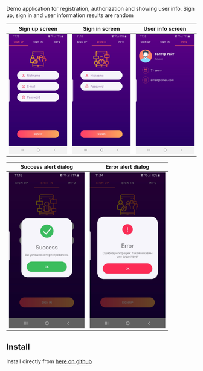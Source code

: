 Demo application for registration, authorization and showing user info. Sign up, sign in and user information results are random

<!-- <img src="https://raw.githubusercontent.com/Gamurar/docs/master/auth/sign-up-screen.jpg" width="200">
<img src="https://raw.githubusercontent.com/Gamurar/docs/master/auth/sign-in-screen.jpg" width="200">
<img src="https://raw.githubusercontent.com/Gamurar/docs/master/auth/user-info-screen.jpg" width="200">
<img src="https://raw.githubusercontent.com/Gamurar/docs/master/auth/success-screen.jpg" width="200">
<img src="https://raw.githubusercontent.com/Gamurar/docs/master/auth/error-screen.jpg" width="200"> -->

Sign up screen             |  Sign in screen		   |  User info screen		   |
:-------------------------:|:-------------------------:|:-------------------------:|
<img src="https://raw.githubusercontent.com/Gamurar/docs/master/auth/sign-up-screen.jpg" width="200">  |  <img src="https://raw.githubusercontent.com/Gamurar/docs/master/auth/sign-in-screen.jpg" width="200"> | <img src="https://raw.githubusercontent.com/Gamurar/docs/master/auth/user-info-screen.jpg" width="200">


Success alert dialog       				 |  Error alert dialog
:---------------------------------------:|:---------------------------------------:|
<img src="https://raw.githubusercontent.com/Gamurar/docs/master/auth/success-screen.jpg" width="200"> | <img src="https://raw.githubusercontent.com/Gamurar/docs/master/auth/error-screen.jpg" width="200">

Install
-------
Install directly from [here on github](https://raw.githubusercontent.com/Gamurar/docs/master/auth/app-debug.apk)
